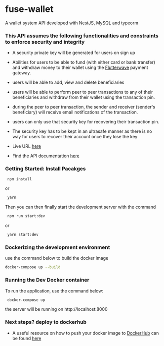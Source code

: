 # fuse-wallet
A wallet system API developed with NestJS, MySQL and typeorm 

### This API assumes the following functionalities and constraints to enforce security and integrity
- A security private key will be generated for users on sign up
- Abilities for users to be able to fund (with either card or bank transfer) and withdraw money to their wallet using the [Flutterwave](https://flutterwave.com/us/) payment gateway.
- users will be able to add, view and delete beneficiaries
- users will be able to perform peer to peer transactions to any of their beneficiaries and withdraw from their wallet using the transaction pin.
- during the peer to peer transaction, the sender and receiver (sender's beneficiary) will receive email notifications of the transaction.
- users can only use that security key for recovering their transaction pin.
- The security key has to be kept in an ultrasafe manner as there is no way for users to recover their account once they lose the key

- Live URL [here](https://fuse-wallet.onrender.com/api/v1)
- Find the API documentation [here](https://documenter.getpostman.com/view/11690328/UzBiNnzU)


### Getting Started: Install Pacakges

```bash
 npm install
```
or

```bash
 yarn
```
Then you can then finally start the development server with the command

```bash
 npm run start:dev
```
or

```bash
 yarn start:dev
```

### Dockerizing the development environment

use the command below to build the docker image
```bash
docker-compose up --build
```
### Running the Dev Docker container

To run the application, use the command below:

```bash
 docker-compose up
```

the server will be running on http://localhost:8000

### Next steps? deploy to dockerhub 

- A useful resource on how to push your docker image to [DockerHub](https://hub.docker.com)  can be found [here](https://ropenscilabs.github.io/r-docker-tutorial/04-Dockerhub.html)

